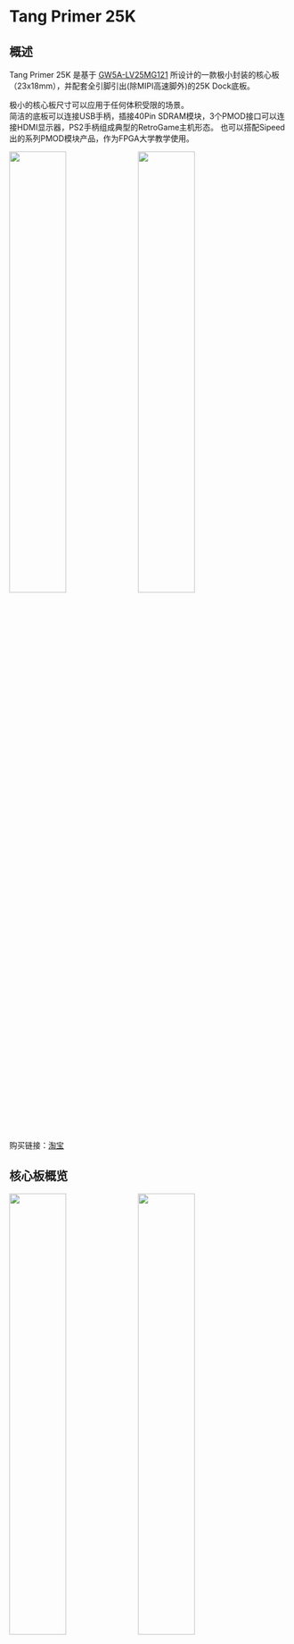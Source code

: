 # Tang Primer 25K

## 概述

Tang Primer 25K 是基于 [GW5A-LV25MG121](http://www.gowinsemi.com.cn/prod_view.aspx?TypeId=74&FId=t3:10:3&Id=188) 所设计的一款极小封装的核心板（23x18mm），并配套全引脚引出(除MIPI高速脚外)的25K Dock底板。

极小的核心板尺寸可以应用于任何体积受限的场景。  
简洁的底板可以连接USB手柄，插接40Pin SDRAM模块，3个PMOD接口可以连接HDMI显示器，PS2手柄组成典型的RetroGame主机形态。
也可以搭配Sipeed出的系列PMOD模块产品，作为FPGA大学教学使用。


<div>
    <img src="./assets/25k_45.jpg" width=45%>
    <img src="./assets/25k_dock_45.jpg" width=45%>
</div>

购买链接：[淘宝](https://item.taobao.com/item.htm?&id=xxx)




## 核心板概览
<div>
    <img src="./assets/25k_top.jpg" width=45%>
    <img src="./assets/25k_bot.jpg" width=45%>
</div>



## 基础参数

<table>
	<thead>
		<tr>
			<th style="text-align:center">项目</th>
			<th style="text-align:center">参数</th>
			<th style="text-align:center">补充</th>
		</tr>
	</thead>
	<tbody>
		<tr>
			<td style="text-align:left">FPGA 芯片</td>
			<td style="text-align:left"><a href="http://www.gowinsemi.com.cn/prod_view.aspx?TypeId=74&FId=t3:10:3&Id=188">GW5A-LV25MG121</a>
			</td>
			<td style="text-align:left">
				<table>
					<tr>
						<td>逻辑单元(LUT4)</td>
						<td>23040</td>
					</tr>
					<tr>
						<td>寄存器(FF)</td>
						<td>23040</td>
					</tr>
					<tr>
						<td>分布式静态随机存储器S-SRAM(bits)</td>
						<td>180K</td>
					</tr>
					<tr>
						<td>块状静态随机存储器B-SRAM(bits)</td>
						<td>1008K</td>
					</tr>
					<tr>
						<td>块状静态随机存储器数目B-SRAM(个)</td>
						<td>56</td>
					</tr>
					<tr>
						<td>乘法器(18x18 Multiplier)</td>
						<td>28</td>
					</tr>
					<tr>
						<td>锁相环(PLLs)</td>
						<td>6</td>
					</tr>
					<tr>
						<td>I/O Bank 总数</td>
						<td>8</td>
					</tr>
				</table>
			</td>
		</tr>
		<tr>
			<td style="text-align:left">Flash</td>
			<td style="text-align:left">64Mbits NOR Flash</td>
			<td style="text-align:left">查看 <a href="#burn_flash">烧录到Flash</a></td>
		</tr>
		<tr>
			<td style="text-align:left">整体封装</td>
			<td style="text-align:left">2x60P BTB 核心板</td>
			<td style="text-align:left"></td>
		</tr>
		<tr>
			<td style="text-align:left">普通IO</td>
			<td style="text-align:left"> 75</td>
			<td style="text-align:left"></td>
		</tr>
		<tr>
			<td style="text-align:left"> MIPI IO </td>
			<td style="text-align:left"> 4lane Data</td>
			<td style="text-align:left"></td>
		</tr>
	</tbody>
</table>

## Dock 底板产品图


<div>
<img src="./assets/25k_dock_top.jpg"  width=45%>
<img src="./assets/25k_dock_bot.jpg"  width=45%>
</div>


## 板卡参数

<table>
	<thead>
		<tr>
			<th style="text-align:center">项目</th>
			<th style="text-align:center">参数</th>
			<th style="text-align:center">备注</th>
		</tr>
	</thead>
	<tbody>
		<tr>
			<td style="text-align:left">调试器</td>
			<td style="text-align:left">板载高速调试器，支持JTAG+UART，使用USB-C口烧录</td>
			<td style="text-align:left"></td>
		</tr>
		<tr>
			<td style="text-align:left">USB-A</td>
			<td style="text-align:left">一个，可作为USB1.1 Host接游戏手柄等HID设备</td>
			<td style="text-align:left"></td>
		</tr>
		<tr>
			<td style="text-align:left"> IO插针 </td>
			<td style="text-align:left"> 一个2x20Pin 2.54插针</td>
			<td style="text-align:left">支持SDRAM模块</td>
		</tr>
		<tr>
			<td style="text-align:left"> PMOD </td>
			<td style="text-align:left"> 3个</td>
			<td style="text-align:left"></td>
		</tr>
		<tr>
			<td style="text-align:left">按键</td>
			<td style="text-align:left">2个</td>
			<td style="text-align:left"></td>
		</tr>
		<tr>
			<td style="text-align:left">尺寸</td>
			<td style="text-align:left">64x40mm</td>
			<td style="text-align:left"></td>
		</tr>
	</tbody>
</table>

## 硬件资料

规格书、原理图、尺寸图等均可在这里找到：[点击这里](https://dl.sipeed.com/shareURL/TANG/Primer_25K)

- [板卡规格书](https://dl.sipeed.com/shareURL/TANG/Primer_25K/01_Specification)
- [板卡原理图](https://dl.sipeed.com/shareURL/TANG/Primer_25K/02_Schematic)
- [板卡点位图](https://dl.sipeed.com/shareURL/TANG/Primer_25K/03_Designator_drawing)
- [板卡尺寸图](https://dl.sipeed.com/shareURL/TANG/Primer_25K/04_Mechanical_drawing)
- [3D 模型文件](https://dl.sipeed.com/shareURL/TANG/Primer_25K/05_3D_file)
- [核心板封装](https://dl.sipeed.com/shareURL/TANG/Primer_25K/06_PCB_Lib) 
- [芯片部分资料](https://dl.sipeed.com/shareURL/TANG/Primer_25K/07_Datasheet)
- [走线长度表](https://dl.sipeed.com/shareURL/TANG/Primer_25K/08_Pin_Length_table)


## 上手简明

`准备开发环境` -> `学习相关语法` -> `查看开箱指南` -> `基础代码编写` -> `查看官方文档`
   
1. 安装 IDE ：[点击这里](./../Tang-Nano-Doc/get_started/install-the-ide.md)

2. 查看 [上手指南](https://wiki.sipeed.com/hardware/zh/tang/tang-primer-20k/start.html) 来避免一些问题，并且从那里面可以开始进行代码实战。

3. 如果进行完上面的点灯操作后后感觉有压力，可以自己查漏补缺：
   可以在下面的这些网站学习 Verilog:
	+ 在线免费教程：[Verilog 教程](https://www.runoob.com/w3cnote/verilog-tutorial.html)（学习Verilog）
	+ 在线免费 FPGA 教程：[Verilog](https://www.asic-world.com/verilog/index.html) （英文网站）
	+ Verilog 刷题网站：[HDLBits](https://hdlbits.01xz.net/wiki/Main_Page)（英文网站）
	+ 在线高云半导体可参考视频教程：[点击这里](http://www.gowinsemi.com.cn/video_complex.aspx?FId=n15:15:26)

   对 IDE 使用有疑问的话，可以查看官方的一些文档来熟悉相关内容
   - [SUG100-2.6_Gowin云源软件用户指南.pdf](http://cdn.gowinsemi.com.cn/SUG100-2.6_Gowin%E4%BA%91%E6%BA%90%E8%BD%AF%E4%BB%B6%E7%94%A8%E6%88%B7%E6%8C%87%E5%8D%97.pdf)
   - [SUG949-1.1_Gowin_HDL编码风格用户指南.pdf](http://cdn.gowinsemi.com.cn/SUG949-1.1_Gowin_HDL%E7%BC%96%E7%A0%81%E9%A3%8E%E6%A0%BC%E7%94%A8%E6%88%B7%E6%8C%87%E5%8D%97.pdf)
   - <a href="http://cdn.gowinsemi.com.cn/UG286-1.9.1_Gowin%E6%97%B6%E9%92%9F%E8%B5%84%E6%BA%90(Clock)%E7%94%A8%E6%88%B7%E6%8C%87%E5%8D%97.pdf">UG286-1.9.1_Gowin时钟资源(Clock)用户指南.pdf</a>
   - [SUG940-1.3_Gowin设计时序约束用户指南.pdf](http://cdn.gowinsemi.com.cn/SUG940-1.3_Gowin%E8%AE%BE%E8%AE%A1%E6%97%B6%E5%BA%8F%E7%BA%A6%E6%9D%9F%E7%94%A8%E6%88%B7%E6%8C%87%E5%8D%97.pdf)
   - [SUG502-1.3_Gowin_Programmer用户指南.pdf](http://cdn.gowinsemi.com.cn/SUG502-1.3_Gowin_Programmer%E7%94%A8%E6%88%B7%E6%8C%87%E5%8D%97.pdf)
   - [SUG114-2.5_Gowin在线逻辑分析仪用户指南.pdf](http://cdn.gowinsemi.com.cn/SUG114-2.5_Gowin%E5%9C%A8%E7%BA%BF%E9%80%BB%E8%BE%91%E5%88%86%E6%9E%90%E4%BB%AA%E7%94%A8%E6%88%B7%E6%8C%87%E5%8D%97.pdf)

   上面的所有文档都已经打包进了下载站[点我跳转](https://dl.sipeed.com/shareURL/TANG/Primer_20K/07_Chip_manual/CN/%E9%80%9A%E7%94%A8%E6%8C%87%E5%BC%95)，需要的话可以点击压缩包全都下载下来。

## 例程汇总
注意25K需要使用 V1.9.9Beta-4 或更新的IDE版本。
http://www.gowinsemi.com.cn/faq.aspx

### 公开例程
github 链接： https://github.com/sipeed/TangPrimer-25K-example


## 交流方式

- **交流论坛: [maixhub.com](maixhub.com/discussion)**
- **QQ 交流群：[834585530](https://jq.qq.com/?_wv=1027&k=wBb8XUan)**
- 直接本页下方留言
- 商业邮箱 : [support@sipeed.com](support@sipeed.com)



## 相关问题

### 如何下载到外部 FLASH {#burn_flash}

进行如下选项设置：

<img src="./assets/flash_mode.png" alt="flash_mode" width=75%>

### 烧录后没反应或者引脚现象不对

首先确定选择了正确的型号，下图中的每一个参数都要求一致

<img src="./assets/partno.jpg" alt="device_choose" width=75%>

然后检查自己的代码和对应的仿真波形是否满足要求

### 更多问题及其解决办法前往[相关问题](./../Tang-Nano-Doc/questions.md)查看

